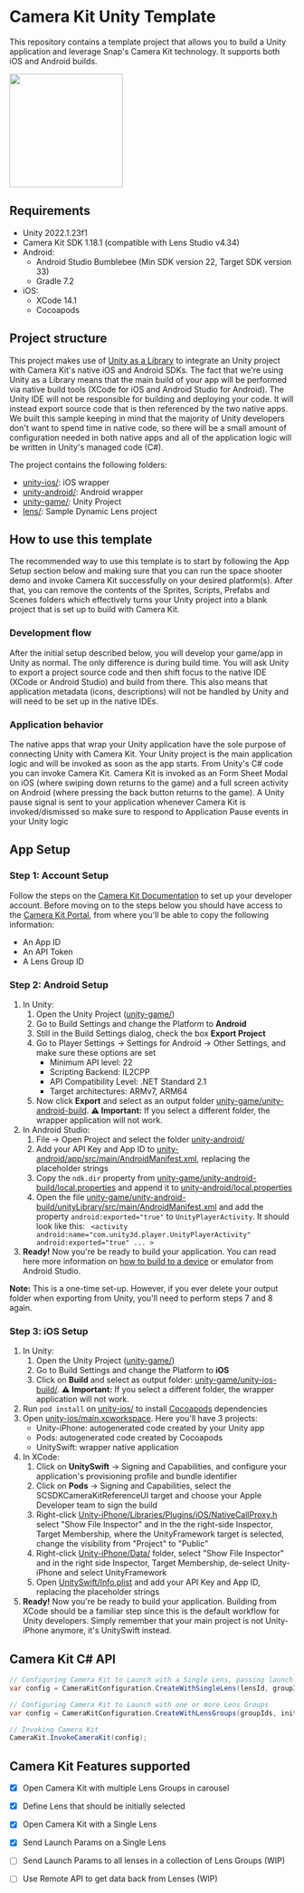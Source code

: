 # Camera Kit Unity Template
This repository contains a template project that allows you to build a Unity application and leverage Snap's Camera Kit technology. It supports both iOS and Android builds. 

<img src="readme-images/ck-demo.gif" width="200px">

## Requirements
- Unity 2022.1.23f1
- Camera Kit SDK 1.18.1 (compatible with Lens Studio v4.34)
- Android: 
  - Android Studio Bumblebee (Min SDK version 22, Target SDK version 33)
  - Gradle 7.2
- iOS:
  - XCode 14.1
  - Cocoapods

## Project structure
This project makes use of [Unity as a Library](https://github.com/Unity-Technologies/uaal-example) to integrate an Unity project with Camera Kit's native iOS and Android SDKs. The fact that we're using Unity as a Library means that the main build of your app will be performed via native build tools (XCode for iOS and Android Studio for Android). The Unity IDE will not be responsible for building and deploying your code. It will instead export source code that is then referenced by the two native apps. We built this sample keeping in mind that the majority of Unity developers don't want to spend time in native code, so there will be a small amount of configuration needed in both native apps and all of the application logic will be written in Unity's managed code (C#).

The project contains the following folders:
- [unity-ios/](unity-ios/): iOS wrapper
- [unity-android/](unity-android/): Android wrapper
- [unity-game/](unity-game/): Unity Project 
- [lens/](lens/): Sample Dynamic Lens project

## How to use this template

 
The recommended way to use this template is to start by following the App Setup section below and making sure that you can run the space shooter demo and invoke Camera Kit successfully on your desired platform(s). After that, you can remove the contents of the Sprites, Scripts, Prefabs and Scenes folders which effectively turns your Unity project into a blank project that is set up to build with Camera Kit.

### Development flow
After the initial setup described below, you will develop your game/app in Unity as normal. The only difference is during build time. You will ask Unity to export a project source code and then shift focus to the native IDE (XCode or Android Studio) and build from there. This also means that application metadata (icons, descriptions) will not be handled by Unity and will need to be set up in the native IDEs.

### Application behavior
The native apps that wrap your Unity application have the sole purpose of connecting Unity with Camera Kit. Your Unity project is the main application logic and will be invoked as soon as the app starts. From Unity's C# code you can invoke Camera Kit. Camera Kit is invoked as an Form Sheet Modal on iOS (where swiping down returns to the game) and a full screen activity on Android (where pressing the back button returns to the game). A Unity pause signal is sent to your application whenever Camera Kit is invoked/dismissed so make sure to respond to Application Pause events in your Unity logic


## App Setup
### Step 1: Account Setup 
Follow the steps on the [Camera Kit Documentation](https://docs.snap.com/snap-kit/camera-kit/guides/quick-start/integrate-sdk/setting-up-accounts) to set up your developer account. Before moving on to the steps below you should have access to the [Camera Kit Portal](https://camera-kit.snapchat.com/), from where you'll be able to copy the following information:
   * An App ID 
   * An API Token
   * A Lens Group ID 
  
### Step 2: Android Setup

1. In Unity: 
   1. Open the Unity Project ([unity-game/](unity-game/))
   2. Go to Build Settings and change the Platform to **Android**
   3. Still in the Build Settings dialog, check the box **Export Project**
   4. Go to Player Settings -> Settings for Android -> Other Settings, and make sure these options are set
      * Minimum API level: 22
      * Scripting Backend: IL2CPP
      * API Compatibility Level: .NET Standard 2.1
      * Target architectures: ARMv7, ARM64 
   5. Now click **Export** and select as an output folder [unity-game/unity-android-build](unity-game/unity-android-build/). **⚠️ Important:** If you select a different folder, the wrapper application will not work.
2. In Android Studio:
   1. File -> Open Project and select the folder [unity-android/](unity-android/)
   2. Add your API Key and App ID to [unity-android/app/src/main/AndroidManifest.xml](unity-android/app/src/main/AndroidManifest.xml), replacing the placeholder strings
   3. Copy the `ndk.dir` property from [unity-game/unity-android-build/local.properties](unity-game/unity-android-build/local.properties) and append it to [unity-android/local.properties](unity-android/local.properties)
   4. Open the file [unity-game/unity-android-build/unityLibrary/src/main/AndroidManifest.xml](unity-game/unity-android-build/unityLibrary/src/main/AndroidManifest.xml) and add the property `android:exported="true"` to `UnityPlayerActivity`. It should look like this: `
<activity android:name="com.unity3d.player.UnityPlayerActivity" android:exported="true" ... >`
1. **Ready!** Now you're be ready to build your application. You can read here more information on [how to build to a device](https://developer.android.com/studio/run) or emulator from Android Studio.

**Note:** This is a one-time set-up. However, if you ever delete your output folder when exporting from Unity, you'll need to perform steps 7 and 8 again.

### Step 3: iOS Setup
1. In Unity:
   1. Open the Unity Project ([unity-game/](unity-game/))
   2. Go to Build Settings and change the Platform to **iOS**
   3. Click on **Build**  and select as output folder: [unity-game/unity-ios-build/](unity-game/unity-ios-build/). **⚠️ Important:** If you select a different folder, the wrapper application will not work.
2. Run `pod install` on [unity-ios/](unity-ios) to install [Cocoapods](https://cocoapods.org/) dependencies 
3. Open [unity-ios/main.xcworkspace](unity-ios/main.xcworkspace/). Here you'll have 3 projects:
   * Unity-iPhone: autogenerated code created by your Unity app
   * Pods: autogenerated code created by Cocoapods
   * UnitySwift: wrapper native application
4. In XCode: 
   1. Click on **UnitySwift** -> Signing and Capabilities, and configure your application's provisioning profile and bundle identifier
   2. Click on **Pods** -> Signing and Capabilities, select the SCSDKCameraKitReferenceUI target and choose your Apple Developer team to sign the build
   3. Right-click [Unity-iPhone/Libraries/Plugins/iOS/NativeCallProxy.h](unity-game/unity-ios-build/Libraries/Plugins/iOS/NativeCallProxy.h) select "Show File Inspector" and in the the right-side Inspector, Target Membership, where the UnityFramework target is selected, change the visibility from "Project" to "Public"
   4. Right-click [Unity-iPhone/Data/](unity-game/unity-ios-build/Data) folder, select "Show File Inspector" and in the right side Inspector, Target Membership, de-select Unity-iPhone and select UnityFramework
   5. Open [UnitySwift/Info.plist](unity-ios/UnitySwift/Info.plist) and add your API Key and App ID, replacing the placeholder strings
5. **Ready!** Now you're be ready to build your application. Building from XCode should be a familiar step since this is the default workflow for Unity developers. Simply remember that your main project is not Unity-iPhone anymore, it's UnitySwift instead.

## Camera Kit C# API
```csharp
// Configuring Camera Kit to Launch with a Single Lens, passing launch data
var config = CameraKitConfiguration.CreateWithSingleLens(lensId, groupId, launchData);

// Configuring Camera Kit to Launch with one or more Lens Groups
var config = CameraKitConfiguration.CreateWithLensGroups(groupIds, initialiLensId);

// Invoking Camera Kit
CameraKit.InvokeCameraKit(config);
```


## Camera Kit Features supported
- [x] Open Camera Kit with multiple Lens Groups in carousel
- [x] Define Lens that should be initially selected
- [x] Open Camera Kit with a Single Lens
- [x] Send Launch Params on a Single Lens
- [ ] Send Launch Params to all lenses in a collection of Lens Groups (WIP)
- [ ] Use Remote API to get data back from Lenses (WIP)

